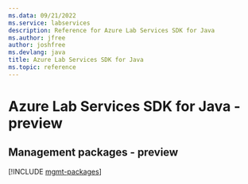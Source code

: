 ```yaml
---
ms.data: 09/21/2022
ms.service: labservices
description: Reference for Azure Lab Services SDK for Java
ms.author: jfree
author: joshfree
ms.devlang: java
title: Azure Lab Services SDK for Java
ms.topic: reference
---
```

# Azure Lab Services SDK for Java - preview

## Management packages - preview
[!INCLUDE [mgmt-packages](lab-services-mgmt-index.md)]